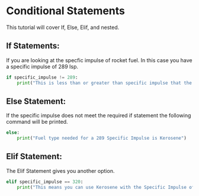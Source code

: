 # Conditional Statements
This tutorial will cover If, Else, Elif, and nested.

## If Statements: 
If you are looking at the specfic impulse of rocket fuel. In this case you have a specific impulse of 289 Isp.

```python
if specific_impulse != 289:
    print("This is less than or greater than specific impulse that the engine needs.")
```

## Else Statement:
If the specific impulse does not meet the required if statement the following command will be printed. 

```python
else:
    print("Fuel type needed for a 289 Specific Impulse is Kerosene")
```

## Elif Statement:
The Elif Statement gives you another option.

```python
elif specific_impulse == 320:
    print("This means you can use Kerosene with the Specific Impulse of 320.")
```
